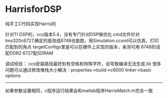 # HarrisforDSP
纯手工C代码实现Harris的

针对TI DSP的，ccs版本5.4，没有专门针对DSP做优化
cmd文件针对tms320c6727,确定的是改成6748也能跑，用Simulation.ccxml可以仿真，打印匹配到的角点
targetConfigs里是可以在硬件上实现的版本，亲测可用
6748的话配DDR2
6727配SDRAM

调试经验：
ccs安装路径最好别有空格和特殊字符，会导致编译无法生成.lib
很多问题可以通过修改堆栈大小解决：properties->build->c6000 linker->basic options

--------------
如果参数设置相同，c程序运行结果会和matlab程序HarrisMatch.m完全一致
